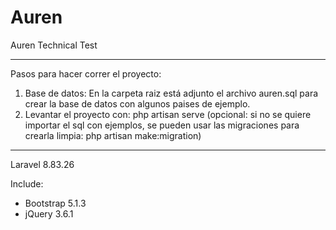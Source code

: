 # Auren
 Auren Technical Test

----
Pasos para hacer correr el proyecto:

1. Base de datos: En la carpeta raiz está adjunto el archivo auren.sql para crear la base de datos con algunos paises de ejemplo.
2. Levantar el proyecto con: php artisan serve
(opcional: si no se quiere importar el sql con ejemplos, se pueden usar las migraciones para crearla limpia: php artisan make:migration)

----

Laravel 8.83.26

Include:
- Bootstrap 5.1.3
- jQuery 3.6.1
